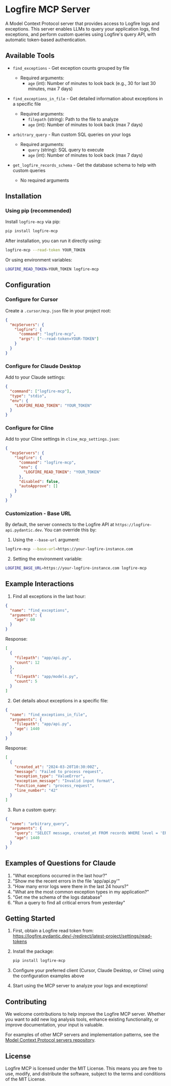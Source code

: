 # Logfire MCP Server

A Model Context Protocol server that provides access to Logfire logs and exceptions. This server enables LLMs to query your application logs, find exceptions, and perform custom queries using Logfire's query API, with automatic token-based authentication.

## Available Tools

* `find_exceptions` - Get exception counts grouped by file
  * Required arguments:
    * `age` (int): Number of minutes to look back (e.g., 30 for last 30 minutes, max 7 days)

* `find_exceptions_in_file` - Get detailed information about exceptions in a specific file
  * Required arguments:
    * `filepath` (string): Path to the file to analyze
    * `age` (int): Number of minutes to look back (max 7 days)

* `arbitrary_query` - Run custom SQL queries on your logs
  * Required arguments:
    * `query` (string): SQL query to execute
    * `age` (int): Number of minutes to look back (max 7 days)

* `get_logfire_records_schema` - Get the database schema to help with custom queries
  * No required arguments

## Installation

### Using pip (recommended)

Install `logfire-mcp` via pip:

```bash
pip install logfire-mcp
```

After installation, you can run it directly using:

```bash
logfire-mcp --read-token YOUR_TOKEN
```

Or using environment variables:

```bash
LOGFIRE_READ_TOKEN=YOUR_TOKEN logfire-mcp
```

## Configuration

### Configure for Cursor

Create a `.cursor/mcp.json` file in your project root:

```json
{
  "mcpServers": {
    "logfire": {
      "command": "logfire-mcp",
      "args": ["--read-token=YOUR-TOKEN"]
    }
  }
}
```

### Configure for Claude Desktop

Add to your Claude settings:

```json
{
  "command": ["logfire-mcp"],
  "type": "stdio",
  "env": {
    "LOGFIRE_READ_TOKEN": "YOUR_TOKEN"
  }
}
```

### Configure for Cline

Add to your Cline settings in `cline_mcp_settings.json`:

```json
{
  "mcpServers": {
    "logfire": {
      "command": "logfire-mcp",
      "env": {
        "LOGFIRE_READ_TOKEN": "YOUR_TOKEN"
      },
      "disabled": false,
      "autoApprove": []
    }
  }
}
```

### Customization - Base URL

By default, the server connects to the Logfire API at `https://logfire-api.pydantic.dev`. You can override this by:

1. Using the `--base-url` argument:
```bash
logfire-mcp --base-url=https://your-logfire-instance.com
```

2. Setting the environment variable:
```bash
LOGFIRE_BASE_URL=https://your-logfire-instance.com logfire-mcp
```

## Example Interactions

1. Find all exceptions in the last hour:
```json
{
  "name": "find_exceptions",
  "arguments": {
    "age": 60
  }
}
```

Response:
```json
[
  {
    "filepath": "app/api.py",
    "count": 12
  },
  {
    "filepath": "app/models.py",
    "count": 5
  }
]
```

2. Get details about exceptions in a specific file:
```json
{
  "name": "find_exceptions_in_file",
  "arguments": {
    "filepath": "app/api.py",
    "age": 1440
  }
}
```

Response:
```json
[
  {
    "created_at": "2024-03-20T10:30:00Z",
    "message": "Failed to process request",
    "exception_type": "ValueError",
    "exception_message": "Invalid input format",
    "function_name": "process_request",
    "line_number": "42"
  }
]
```

3. Run a custom query:
```json
{
  "name": "arbitrary_query",
  "arguments": {
    "query": "SELECT message, created_at FROM records WHERE level = 'ERROR' ORDER BY created_at DESC LIMIT 10",
    "age": 1440
  }
}
```

## Examples of Questions for Claude

1. "What exceptions occurred in the last hour?"
2. "Show me the recent errors in the file 'app/api.py'"
3. "How many error logs were there in the last 24 hours?"
4. "What are the most common exception types in my application?"
5. "Get me the schema of the logs database"
6. "Run a query to find all critical errors from yesterday"

## Getting Started

1. First, obtain a Logfire read token from:
   https://logfire.pydantic.dev/-/redirect/latest-project/settings/read-tokens

2. Install the package:
   ```bash
   pip install logfire-mcp
   ```

3. Configure your preferred client (Cursor, Claude Desktop, or Cline) using the configuration examples above

4. Start using the MCP server to analyze your logs and exceptions!

## Contributing

We welcome contributions to help improve the Logfire MCP server. Whether you want to add new log analysis tools, enhance existing functionality, or improve documentation, your input is valuable.

For examples of other MCP servers and implementation patterns, see the [Model Context Protocol servers repository](https://github.com/modelcontextprotocol/servers).

## License

Logfire MCP is licensed under the MIT License. This means you are free to use, modify, and distribute the software, subject to the terms and conditions of the MIT License.
